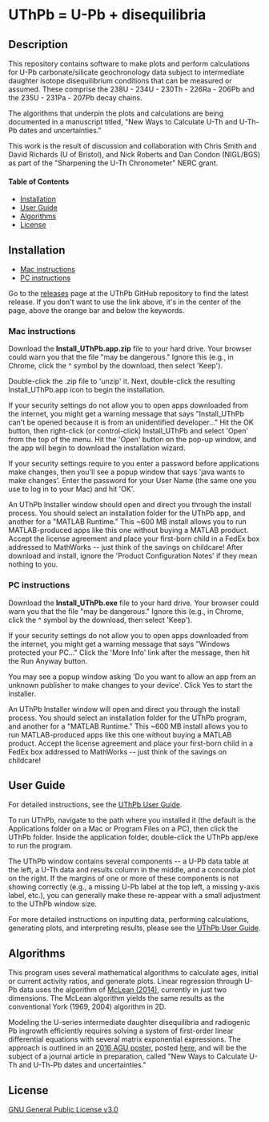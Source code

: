 # UThPb = U-Pb + disequilibria

## Description
This repository contains software to make plots and perform calculations for U-Pb carbonate/silicate geochronology data subject to intermediate daughter isotope disequilibrium conditions that can be measured or assumed.  These comprise the 238U - 234U - 230Th - 226Ra - 206Pb and the 235U - 231Pa - 207Pb decay chains.

The algorithms that underpin the plots and calculations are being documented in a manuscript titled, "New Ways to Calculate U-Th and U-Th-Pb dates and uncertainties."  

This work is the result of discussion and collaboration with Chris Smith and David Richards (U of Bristol), and Nick Roberts and Dan Condon (NIGL/BGS) as part of the "Sharpening the U-Th Chronometer" NERC grant.

#### Table of Contents
* [Installation](#installation)
* [User Guide](#user-Guide)
* [Algorithms](#algorithms)
* [License](#license)


## Installation

* [Mac instructions](#mac-instructions)
* [PC instructions](#pc-instructions)

Go to the [releases](https://github.com/noahmclean/UThPb/releases) page at the UThPb GitHub repository to find the latest release.  If you don't want to use the link above, it's in the center of the page, above the orange bar and below the keywords.   

### Mac instructions
Download the __Install_UThPb.app.zip__ file to your hard drive.  Your browser could warn you that the file "may be dangerous."  Ignore this (e.g., in Chrome, click the ^ symbol by the download, then select 'Keep').

Double-click the .zip file to 'unzip' it.  Next, double-click the resulting Install_UThPb.app icon to begin the installation.  

If your security settings do not allow you to open apps downloaded from the internet, you might get a warning message that says "Install_UThPb can't be opened because it is from an unidentified developer..."  Hit the OK button, then right-click (or control-click) Install_UThPb and select 'Open' from the top of the menu.  Hit the 'Open' button on the pop-up window, and the app will begin to download the installation wizard.

If your security settings require to you enter a password before applications make changes, then you'll see a popup window that says 'java wants to make changes'.  Enter the password for your User Name (the same one you use to log in to your Mac) and hit 'OK'.

An UThPb Installer window should open and direct you through the install process. You should select an installation folder for the UThPb app, and another for a "MATLAB Runtime."  This ~600 MB install allows you to run MATLAB-produced apps like this one without buying a MATLAB product.  Accept the license agreement and place your first-born child in a FedEx box addressed to MathWorks -- just think of the savings on childcare!  After download and install, ignore the 'Product Configuration Notes' if they mean nothing to you.


### PC instructions
Download the __Install_UThPb.exe__ file to your hard drive.  Your browser could warn you that the file "may be dangerous."  Ignore this (e.g., in Chrome, click the ^ symbol by the download, then select 'Keep').

If your security settings do not allow you to open apps downloaded from the internet, you might get a warning message that says "Windows protected your PC..."  Click the 'More Info' link after the message, then hit the Run Anyway button.  

You may see a popup window asking 'Do you want to allow an app from an unknown publisher to make changes to your device'.  Click Yes to start the installer.

An UThPb Installer window will open and direct you through the install process. You should select an installation folder for the UThPb program, and another for a "MATLAB Runtime."  This ~600 MB install allows you to run MATLAB-produced apps like this one without buying a MATLAB product.  Accept the license agreement and place your first-born child in a FedEx box addressed to MathWorks -- just think of the savings on childcare!  


## User Guide

For detailed instructions, see the [UThPb User Guide](https://github.com/noahmclean/UThPb/wiki/User-Guide).

To run UThPb, navigate to the path where you installed it (the default is the Applications folder on a Mac or Program Files on a PC), then click the UThPb folder.  Inside the application folder, double-click the UThPb app/exe to run the program.

The UThPb window contains several components -- a U-Pb data table at the left, a U-Th data and results column in the middle, and a concordia plot on the right.  If the margins of one or more of these components is not showing correctly (e.g., a missing U-Pb label at the top left, a missing y-axis label, etc.), you can generally make these re-appear with a small adjustment to the UThPb window size.

For more detailed instructions on inputting data, performing calculations, generating plots, and interpreting results, please see the [UThPb User Guide](https://github.com/noahmclean/UThPb/wiki/User-Guide).


## Algorithms

This program uses several mathematical algorithms to calculate ages, initial or current activity ratios, and generate plots.  Linear regression through U-Pb data uses the algorithm of [McLean (2014)](https://www.sciencedirect.com/science/article/pii/S0016703713004870), currently in just two dimensions.  The McLean algorithm yields the same results as the conventional York (1969, 2004) algorithm in 2D.

Modeling the U-series intermediate daughter disequilibria and radiogenic Pb ingrowth efficiently requires solving a system of first-order linear differential equations with several matrix exponential expressions.  The approach is outlined in an [2016 AGU poster](https://agu.confex.com/agu/fm16/meetingapp.cgi/Paper/198460), posted [here](https://github.com/noahmclean/UThPb/blob/master/doc/McLean_UThPb_AGU_2016_v4.pdf), and will be the subject of a journal article in preparation, called "New Ways to Calculate U-Th and U-Th-Pb dates and uncertainties."


## License

[GNU General Public License v3.0](https://github.com/noahmclean/UThPb/blob/master/LICENSE)
